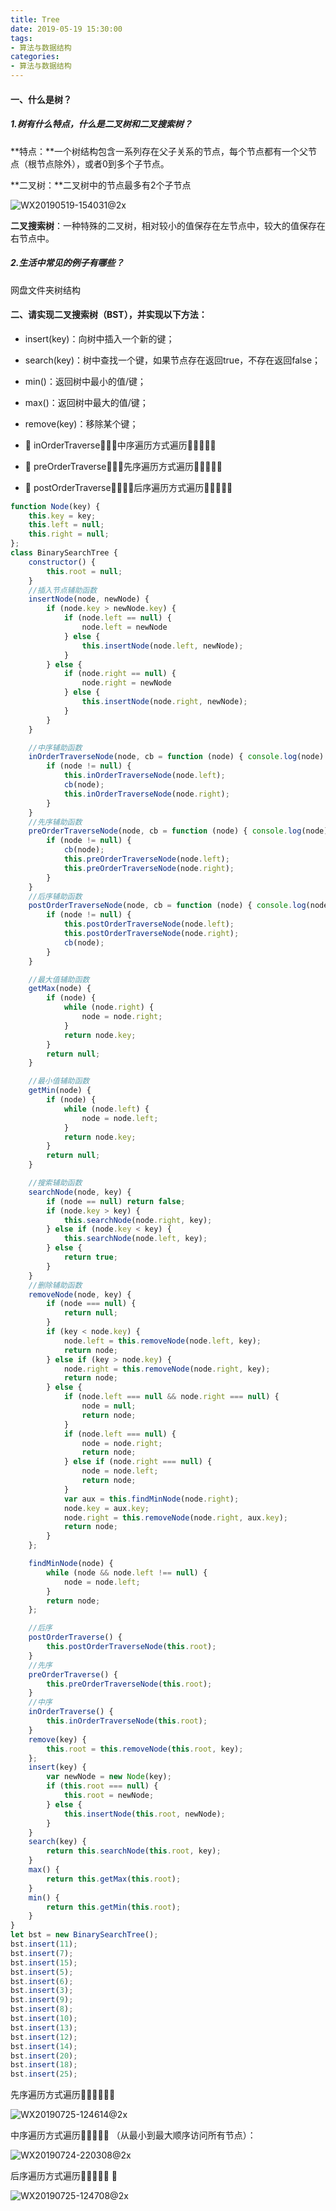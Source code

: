 ```yaml
---
title: Tree
date: 2019-05-19 15:30:00
tags: 
- 算法与数据结构
categories: 
- 算法与数据结构
---
```




#### 一、什么是树？

##### 1.树有什么特点，什么是二叉树和二叉搜索树？

**特点：**一个树结构包含一系列存在父子关系的节点，每个节点都有一个父节点（根节点除外），或者0到多个子节点。

**二叉树：**二叉树中的节点最多有2个子节点

![WX20190519-154031@2x](http://118.24.241.76/WX20190519-154031@2x.png)



**二叉搜索树**：一种特殊的二叉树，相对较小的值保存在左节点中，较大的值保存在右节点中。



##### 2.生活中常见的例子有哪些？

网盘文件夹树结构



#### 二、请实现二叉搜索树（BST），并实现以下方法：

- insert(key)：向树中插入一个新的键；
- search(key)：树中查找一个键，如果节点存在返回true，不存在返回false；
- min()：返回树中最小的值/键；
- max()：返回树中最大的值/键；
- remove(key)：移除某个键；

- 􏳗  inOrderTraverse􏰞􏶣􏱖中序遍历方式遍历􏰼􏱨􏰳􏰊􏰦 
- 􏳗  preOrderTraverse􏰞􏶣􏱖先序遍历方式遍历􏰼􏱨􏰳􏰊􏰦 
- 􏳗  postOrderTraverse􏰞􏶣􏱖􏱘后序遍历方式遍历􏰼􏱨􏰳􏰊􏰦 

```javascript
function Node(key) {
    this.key = key;
    this.left = null;
    this.right = null;
};
class BinarySearchTree {
    constructor() {
        this.root = null;
    }
    //插入节点辅助函数
    insertNode(node, newNode) {
        if (node.key > newNode.key) {
            if (node.left == null) {
                node.left = newNode
            } else {
                this.insertNode(node.left, newNode);
            }
        } else {
            if (node.right == null) {
                node.right = newNode
            } else {
                this.insertNode(node.right, newNode);
            }
        }
    }

    //中序辅助函数
    inOrderTraverseNode(node, cb = function (node) { console.log(node) }) {
        if (node != null) {
            this.inOrderTraverseNode(node.left);
            cb(node);
            this.inOrderTraverseNode(node.right);
        }
    }
    //先序辅助函数
    preOrderTraverseNode(node, cb = function (node) { console.log(node) }) {
        if (node != null) {
            cb(node);
            this.preOrderTraverseNode(node.left);
            this.preOrderTraverseNode(node.right);
        }
    }
    //后序辅助函数
    postOrderTraverseNode(node, cb = function (node) { console.log(node) }) {
        if (node != null) {
            this.postOrderTraverseNode(node.left);
            this.postOrderTraverseNode(node.right);
            cb(node);
        }
    }

    //最大值辅助函数
    getMax(node) {
        if (node) {
            while (node.right) {
                node = node.right;
            }
            return node.key;
        }
        return null;
    }

    //最小值辅助函数
    getMin(node) {
        if (node) {
            while (node.left) {
                node = node.left;
            }
            return node.key;
        }
        return null;
    }

    //搜索辅助函数
    searchNode(node, key) {
        if (node == null) return false;
        if (node.key > key) {
            this.searchNode(node.right, key);
        } else if (node.key < key) {
            this.searchNode(node.left, key);
        } else {
            return true;
        }
    }
    //删除辅助函数
    removeNode(node, key) {
        if (node === null) {
            return null;
        }
        if (key < node.key) {
            node.left = this.removeNode(node.left, key);
            return node;
        } else if (key > node.key) {
            node.right = this.removeNode(node.right, key);
            return node;
        } else {
            if (node.left === null && node.right === null) {
                node = null;
                return node;
            }
            if (node.left === null) {
                node = node.right;
                return node;
            } else if (node.right === null) {
                node = node.left;
                return node;
            }
            var aux = this.findMinNode(node.right);
            node.key = aux.key;
            node.right = this.removeNode(node.right, aux.key);
            return node;
        }
    };

    findMinNode(node) {
        while (node && node.left !== null) {
            node = node.left;
        }
        return node;
    };

    //后序
    postOrderTraverse() {
        this.postOrderTraverseNode(this.root);
    }
    //先序
    preOrderTraverse() {
        this.preOrderTraverseNode(this.root);
    }
    //中序
    inOrderTraverse() {
        this.inOrderTraverseNode(this.root);
    }
    remove(key) {
        this.root = this.removeNode(this.root, key);
    };
    insert(key) {
        var newNode = new Node(key);
        if (this.root === null) {
            this.root = newNode;
        } else {
            this.insertNode(this.root, newNode);
        }
    }
    search(key) {
        return this.searchNode(this.root, key);
    }
    max() {
        return this.getMax(this.root);
    }
    min() {
        return this.getMin(this.root);
    }
}
let bst = new BinarySearchTree();
bst.insert(11);
bst.insert(7);
bst.insert(15);
bst.insert(5);
bst.insert(6);
bst.insert(3);
bst.insert(9);
bst.insert(8);
bst.insert(10);
bst.insert(13);
bst.insert(12);
bst.insert(14);
bst.insert(20);
bst.insert(18);
bst.insert(25);
```

先序遍历方式遍历􏰼􏱨􏰳􏰊􏰦：

![WX20190725-124614@2x](http://118.24.241.76/WX20190725-124614@2x.png)

中序遍历方式遍历􏰼􏱨􏰳􏰊􏰦 （从最小到最大顺序访问所有节点）：

![WX20190724-220308@2x](http://118.24.241.76/WX20190724-220308@2x.png)

后序遍历方式遍历􏰼􏱨􏰳􏰊􏰦 ：

![WX20190725-124708@2x](http://118.24.241.76/WX20190725-124708@2x.png)











